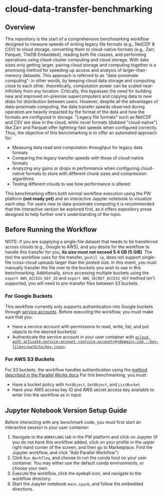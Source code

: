 # cloud-data-transfer-benchmarking
## Overview
This repository is the start of a comprehensive benchmarking workflow designed to measure speeds of writing legacy file formats (e.g., NetCDF & CSV) to cloud storage, converting them to cloud-native formats (e.g., Zarr, Parquet, TileDB Embedded), reading both file classes, and performing operations using cloud-cluster computing and cloud storage. With data sizes only getting larger, pairing cloud storage and computing together is a promising method for speeding up access and analysis of larger-than-memory datasets. This approach is referred to as "data-proximate computing": in other words, by keeping cloud data storage and computing close to each other, theoretically, computation power can be scaled near-infinitely from any location. Critically, this bypasses the need for building new and improved on-premise supercomputers and copying data to new disks for distribution between users. However, despite all the advantages of data-proximate computing, the data transfer speeds observed during operation are heavily impacted by the format of the data and how the formats are configured in storage. "Legacy file formats" such as NetCDF and CSV are slow in the cloud, while novel formats (dubbed "cloud-native") like Zarr and Parquet offer lightning-fast speeds when configured correctly. Thus, the objective of this benchmarking is to offer an automated approach for:

- Measuing data read and computation throughput for legacy data formats
- Comparing the legacy transfer speeds with those of cloud-native formats
- Analyzing any gains or drops in performance when configuring cloud-native formats to store with different chunk sizes and compression algorithms
- Testing different clouds to see how performance is altered

This benchmarking offers both normal workflow execution using the PW platform **(not ready yet)** and an interactive Jupyter notebook to visualize each step. For users new to data-proximate computing it is recommended that the interactive version be explored first, as it offers expository prose designed to help further one's understanding of the topic.

## Before Running the Workflow

NOTE: If you are supplying a single-file dataset that needs to be transferred across clouds (e.g., Google to AWS), and you desire for the workflow to handle this transfer for you, **its size must not exceed 5.4 GB (5 GiB)**. The tool the workflow uses for the transfer, `gsutil cp`, does not support single-file cross-cloud uploads larger than the posted size. In this event, you must manually transfer the file over to the buckets you wish to use in this benchmarking. Additionally, since accessing multiple buckets using the `export AWS_ACCESS_KEY_ID` and `export AWS_SECRET_ACCESS_KEY` method isn't supported, you will need to pre-transfer files between S3 buckets.

### For Google Buckets
This workflow currently only supports authentication into Google buckets through [service accounts](https://cloud.google.com/iam/docs/service-account-overview). Before executing the workflow, you must make sure that you:
 - Have a service account with permissions to read, write, list, and put objects to the desired bucket(s)
 - Authenticate the service account in your user container with [`gcloud auth activate-service-account <service-account>@<domain>.com --key-file=</path/to/key.json>`](https://cloud.google.com/sdk/gcloud/reference/auth/activate-service-account).

### For AWS S3 Buckets
For S3 buckets, the workflow handles authentication using the [method described in the Parallel Works docs](https://docs.parallel.works/storage/transferring-data-aws)  For this benchmarking, you must:
- Have a bucket policy with `PutObject`, `GetObject`, and `ListBucket`
- Have your AWS access key ID and AWS secret access key available to enter into the workflow as in input.

## Jupyter Notebook Version Setup Guide
Before interacting with any benchmark code, you must first start an interactive session in your user container:
1. Navigate to the `WORKFLOWS` tab in the PW platform and click on Jupyter (if you do not have this workflow added, click on your profile in the upper right-hand corner of the screen, and then go to Marketplace. Find the Jupyter workflow, and click "Add Parallel Workflow")
2. Click `Run Workflow`, and choose to run the conda host on your user container. You may either use the default conda environments, or choose your own.
3. Execute the workflow, click the eyeball icon, and navigate to the workflow directory.
4. Start the Jupyter notebook `main.ipynb`, and follow the embedded directions.